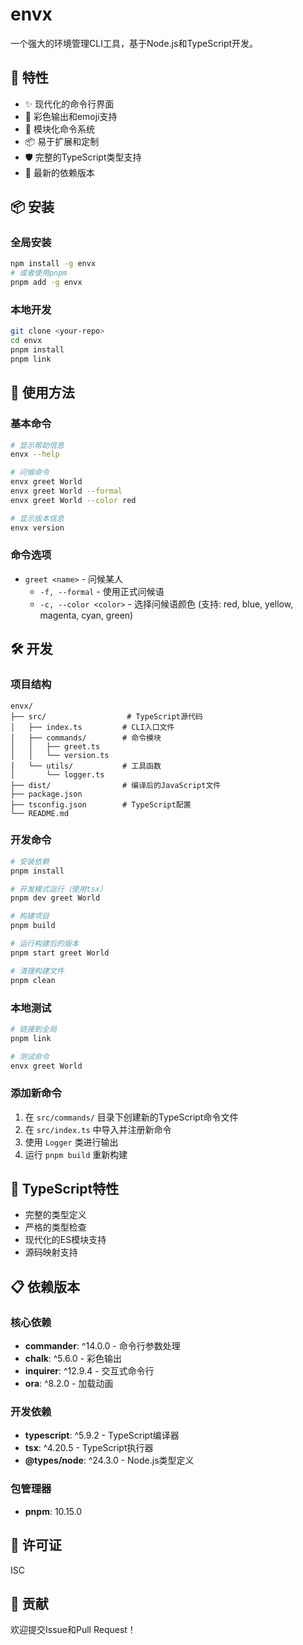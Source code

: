 # envx

一个强大的环境管理CLI工具，基于Node.js和TypeScript开发。

## 🚀 特性

- ✨ 现代化的命令行界面
- 🎨 彩色输出和emoji支持
- 🔧 模块化命令系统
- 📦 易于扩展和定制
- 🛡️ 完整的TypeScript类型支持
- 🔄 最新的依赖版本

## 📦 安装

### 全局安装
```bash
npm install -g envx
# 或者使用pnpm
pnpm add -g envx
```

### 本地开发
```bash
git clone <your-repo>
cd envx
pnpm install
pnpm link
```

## 🎯 使用方法

### 基本命令
```bash
# 显示帮助信息
envx --help

# 问候命令
envx greet World
envx greet World --formal
envx greet World --color red

# 显示版本信息
envx version
```

### 命令选项
- `greet <name>` - 问候某人
  - `-f, --formal` - 使用正式问候语
  - `-c, --color <color>` - 选择问候语颜色 (支持: red, blue, yellow, magenta, cyan, green)

## 🛠️ 开发

### 项目结构
```
envx/
├── src/                  # TypeScript源代码
│   ├── index.ts         # CLI入口文件
│   ├── commands/        # 命令模块
│   │   ├── greet.ts
│   │   └── version.ts
│   └── utils/           # 工具函数
│       └── logger.ts
├── dist/                # 编译后的JavaScript文件
├── package.json
├── tsconfig.json        # TypeScript配置
└── README.md
```

### 开发命令
```bash
# 安装依赖
pnpm install

# 开发模式运行（使用tsx）
pnpm dev greet World

# 构建项目
pnpm build

# 运行构建后的版本
pnpm start greet World

# 清理构建文件
pnpm clean
```

### 本地测试
```bash
# 链接到全局
pnpm link

# 测试命令
envx greet World
```

### 添加新命令
1. 在 `src/commands/` 目录下创建新的TypeScript命令文件
2. 在 `src/index.ts` 中导入并注册新命令
3. 使用 `Logger` 类进行输出
4. 运行 `pnpm build` 重新构建

## 🔧 TypeScript特性

- 完整的类型定义
- 严格的类型检查
- 现代化的ES模块支持
- 源码映射支持

## 📋 依赖版本

### 核心依赖
- **commander**: ^14.0.0 - 命令行参数处理
- **chalk**: ^5.6.0 - 彩色输出
- **inquirer**: ^12.9.4 - 交互式命令行
- **ora**: ^8.2.0 - 加载动画

### 开发依赖
- **typescript**: ^5.9.2 - TypeScript编译器
- **tsx**: ^4.20.5 - TypeScript执行器
- **@types/node**: ^24.3.0 - Node.js类型定义

### 包管理器
- **pnpm**: 10.15.0

## 📝 许可证

ISC

## 🤝 贡献

欢迎提交Issue和Pull Request！
